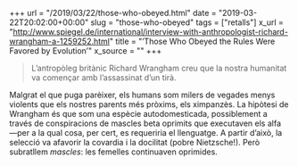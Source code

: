 +++
url = "/2019/03/22/those-who-obeyed.html"
date = "2019-03-22T20:02:00+00:00"
slug = "those-who-obeyed"
tags = ["retalls"]
x_url = "http://www.spiegel.de/international/interview-with-anthropologist-richard-wrangham-a-1259252.html"
title = "’Those Who Obeyed the Rules Were Favored by Evolution’"
x_source = ""
+++


> L’antropòleg britànic Richard Wrangham creu que la nostra humanitat va començar amb l’assassinat d’un tirà.

Malgrat el que puga parèixer, els humans som milers de vegades menys violents que els nostres parents més pròxims, els ximpanzès. La hipòtesi de Wrangham és que som una espècie autodomesticada, possiblement a través de conspiracions de mascles beta oprimits que executaven els alfa —per a la qual cosa, per cert, es requeriria el llenguatge. A partir d’això, la selecció va afavorir la covardia i la docilitat (pobre Nietzsche!). Però subratllem *mascles*: les femelles continuaven oprimides.

